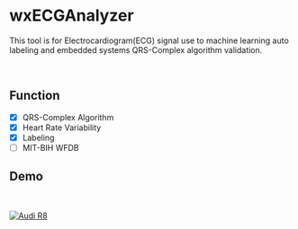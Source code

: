 # wxECGAnalyzer
This tool is for Electrocardiogram(ECG) signal use to machine learning auto labeling and embedded systems QRS-Complex algorithm validation.

</br>

## Function
- [x] QRS-Complex Algorithm
- [x] Heart Rate Variability
- [x] Labeling
- [ ] MIT-BIH WFDB

## Demo
</br>

[![Audi R8](http://img.youtube.com/vi/GpHpex1oun4/0.jpg)](https://youtu.be/GpHpex1oun4)

</br>
